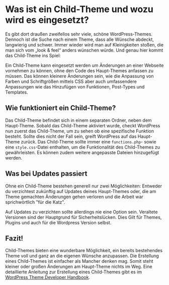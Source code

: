 # Was ist ein Child-Theme und wozu wird es eingesetzt?

Es gibt dort draußen zweifellos sehr viele, schöne WordPress-Themes. Dennoch ist die Suche nach einem Theme, dass alle Wünsche abdeckt, langwierig und schwer. Immer wieder wird man auf Kleinigkeiten stoßen, die man sich vom „look & feel“ anders wünschen würde. Und genau hier kommt das Child-Theme ins Spiel: 

Ein Child-Theme kann eingesetzt werden um Änderungen an einer Webseite vornehmen zu können, ohne den Code des Haupt-Themes anfassen zu müssen. Das können kleinere Änderungen sein, wie die Anpassung von Farben und Schriftgrößen mittels CSS aber auch umfassendere Anpassungen wie das Hinzufügen von Funktionen, Post-Types und Templates.

## Wie funktioniert ein Child-Theme?

Das Child-Theme befindet sich in einem separaten Ordner, neben dem Haupt-Theme. Sobald das Child-Theme aktiviert wurde, checkt WordPress nun zuerst das Child-Theme, um zu sehen ob eine spezifische Funktion besteht. Sollte dies nicht der Fall sein, greift WordPress auf das Haupt-Theme zurück. Das Child-Theme sollte immer eine `functions.php`- sowie eine `style.css`-Datei enthalten, um die Funktionalität des Child-Themes zu gewährleisten. Es können zudem weitere angepasste Dateien hinzugefügt werden. 

## Was bei Updates passiert

Ohne ein Child-Theme bestehen generell nur zwei Möglichkeiten:
Entweder du verzichtest zukünftig auf Updates deines Haupt-Themes oder, die am Theme gemachten Änderungen gehen verloren und die Arbeit war sprichwörtlich "für die Katz".

Auf Updates zu verzichten sollte allerdings nie eine Option sein. Veraltete Versionen sind der Hauptgrund für Sicherheitslücken. Dies Gilt für Themes, Plugins und auch für die Wordpress Version selbst.

## Fazit!

Child-Themes bieten eine wunderbare Möglichkeit, ein bereits bestehendes Theme voll und ganz an die eigenen Wünsche anzupassen. Die Erstellung eines Child-Themes ist einfacher als Mancher denken mag. Somit steht kleiner oder großen Änderungen am Haupt-Theme nichts im Weg.
Eine detaillierte Anleitung zur Erstellung eines Child-Themes gibt es im [WordPress Theme Developer Handbook](https://developer.wordpress.org/themes/advanced-topics/child-themes/).
